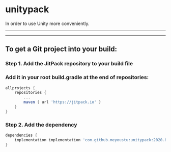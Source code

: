 # unitypack
In order to use Unity more conveniently.
******
******
## To get a Git project into your build:
### Step 1. Add the JitPack repository to your build file
### Add it in your root build.gradle at the end of repositories:
``` gradle
allprojects {
    repositories {
        ...
        maven { url 'https://jitpack.io' }
    }
}
```
### Step 2. Add the dependency
``` gradle
dependencies {
    implementation implementation 'com.github.meyoustu:unitypack:2020.8.23.1030'
}
```
